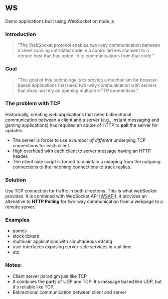 # ws
Demo applications built using WebSocket on node js 

### Introduction


> "The WebSocket protocol enables two-way communication between a client running untrusted code in a controlled environment to a remote host that has opted-in to communications from that code."

### Goal

> "The goal of this technology is to provide a mechanism for browser-based applications that need two-way communication with servers that does not rely on opening multiple HTTP connections."


### The problem with TCP

Historically, creating web applications that need bidirectional communication between a client and a server (e.g., instant messaging and gaming applications) has required an abuse of HTTP to **poll** the server for updates

- The server is forcer to use a _number of different_ underlying TCP connections for each client. 
- High overhead with each client to server message having an HTTP header.
- The client side script is forced to maintain a mapping from the outgoing connections to the incoming connections to track replies. 

### Solution

Use TCP connection for traffic in both directions. This is what webSocket provides. It is combined with WebSocket API ([WSAPI](https://developer.mozilla.org/en-US/docs/Web/API/WebSockets_API)), it provides an altenative to **HTTP Polling** for two-way communication from a webpage to a remote server.

### Examples

- games 
- stock tickers
- multiuser applications with simultaneous editing
- user interfaces exposing server-side services in real time
- etc.

### Notes:

- Client server paradigm just like TCP
- It combines the parts of UDP and TCP: it's message based like UDP, but it's reliable like TCP. 
- Bidirectional communication between client and server

